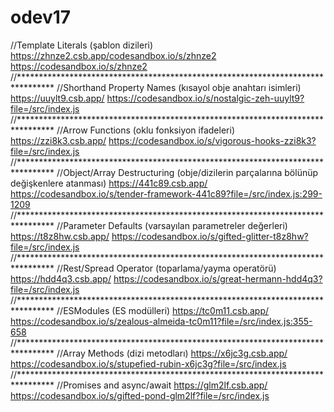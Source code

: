 # odev17
//Template Literals (şablon dizileri)
https://zhnze2.csb.app/codesandbox.io/s/zhnze2
https://codesandbox.io/s/zhnze2
//********************************************************************************
//Shorthand Property Names (kısayol obje anahtarı isimleri)
https://uuylt9.csb.app/
https://codesandbox.io/s/nostalgic-zeh-uuylt9?file=/src/index.js
//********************************************************************************
//Arrow Functions (oklu fonksiyon ifadeleri)
https://zzi8k3.csb.app/
https://codesandbox.io/s/vigorous-hooks-zzi8k3?file=/src/index.js
//********************************************************************************
//Object/Array Destructuring (obje/dizilerin parçalarına bölünüp değişkenlere atanması)
https://441c89.csb.app/
https://codesandbox.io/s/tender-framework-441c89?file=/src/index.js:299-1209
//********************************************************************************
//Parameter Defaults (varsayılan parametreler değerleri)
https://t8z8hw.csb.app/
https://codesandbox.io/s/gifted-glitter-t8z8hw?file=/src/index.js
//********************************************************************************
//Rest/Spread Operator (toparlama/yayma operatörü)
https://hdd4q3.csb.app/
https://codesandbox.io/s/great-hermann-hdd4q3?file=/src/index.js
//********************************************************************************
//ESModules (ES modülleri)
https://tc0m11.csb.app/
https://codesandbox.io/s/zealous-almeida-tc0m11?file=/src/index.js:355-658
//********************************************************************************
//Array Methods (dizi metodları)
https://x6jc3g.csb.app/
https://codesandbox.io/s/stupefied-rubin-x6jc3g?file=/src/index.js
//********************************************************************************
//Promises and async/await
https://glm2lf.csb.app/
https://codesandbox.io/s/gifted-pond-glm2lf?file=/src/index.js
